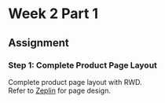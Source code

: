 # Week 2 Part 1

## Assignment

### Step 1: Complete Product Page Layout

Complete product page layout with RWD.  
Refer to [Zeplin](https://github.com/AppWorks-School/Front-End-Class-2018-Summer/blob/master/week-1/part-2/README.md#what-we-have) for page design.
